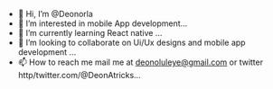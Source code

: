 - 👋 Hi, I’m @Deonorla
- 👀 I’m interested in mobile App development...
- 🌱 I’m currently learning React native ...
- 💞️ I’m looking to collaborate on Ui/Ux designs and mobile app development ...
- 📫 How to reach me mail me at deonoluleye@gmail.com or twitter http/twitter.com/@DeonAtricks...

<!---
Deonorla/Deonorla is a ✨ special ✨ repository because its `README.md` (this file) appears on your GitHub profile.
You can click the Preview link to take a look at your changes.
--->
